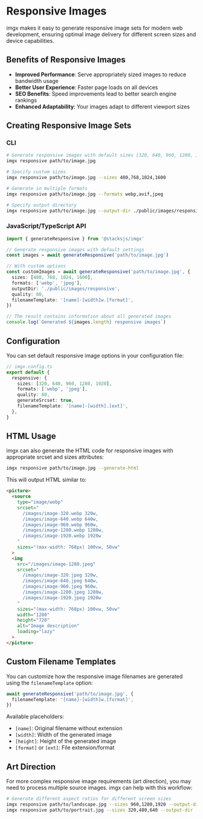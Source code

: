 # Responsive Images

imgx makes it easy to generate responsive image sets for modern web development, ensuring optimal image delivery for different screen sizes and device capabilities.

## Benefits of Responsive Images

- **Improved Performance**: Serve appropriately sized images to reduce bandwidth usage
- **Better User Experience**: Faster page loads on all devices
- **SEO Benefits**: Speed improvements lead to better search engine rankings
- **Enhanced Adaptability**: Your images adapt to different viewport sizes

## Creating Responsive Image Sets

### CLI

```bash
# Generate responsive images with default sizes [320, 640, 960, 1280, 1920]
imgx responsive path/to/image.jpg

# Specify custom sizes
imgx responsive path/to/image.jpg --sizes 480,768,1024,1600

# Generate in multiple formats
imgx responsive path/to/image.jpg --formats webp,avif,jpeg

# Specify output directory
imgx responsive path/to/image.jpg --output-dir ./public/images/responsive
```

### JavaScript/TypeScript API

```ts
import { generateResponsive } from '@stacksjs/imgx'

// Generate responsive images with default settings
const images = await generateResponsive('path/to/image.jpg')

// With custom options
const customImages = await generateResponsive('path/to/image.jpg', {
  sizes: [480, 768, 1024, 1600],
  formats: ['webp', 'jpeg'],
  outputDir: './public/images/responsive',
  quality: 80,
  filenameTemplate: '[name]-[width]w.[format]',
})

// The result contains information about all generated images
console.log(`Generated ${images.length} responsive images`)
```

## Configuration

You can set default responsive image options in your configuration file:

```ts
// imgx.config.ts
export default {
  responsive: {
    sizes: [320, 640, 960, 1280, 1920],
    formats: ['webp', 'jpeg'],
    quality: 80,
    generateSrcset: true,
    filenameTemplate: '[name]-[width].[ext]',
  },
}
```

## HTML Usage

imgx can also generate the HTML code for responsive images with appropriate srcset and sizes attributes:

```bash
imgx responsive path/to/image.jpg --generate-html
```

This will output HTML similar to:

```html
<picture>
  <source
    type="image/webp"
    srcset="
      /images/image-320.webp 320w,
      /images/image-640.webp 640w,
      /images/image-960.webp 960w,
      /images/image-1280.webp 1280w,
      /images/image-1920.webp 1920w
    "
    sizes="(max-width: 768px) 100vw, 50vw"
  >
  <img
    src="/images/image-1280.jpeg"
    srcset="
      /images/image-320.jpeg 320w,
      /images/image-640.jpeg 640w,
      /images/image-960.jpeg 960w,
      /images/image-1280.jpeg 1280w,
      /images/image-1920.jpeg 1920w
    "
    sizes="(max-width: 768px) 100vw, 50vw"
    width="1280"
    height="720"
    alt="Image description"
    loading="lazy"
  >
</picture>
```

## Custom Filename Templates

You can customize how the responsive image filenames are generated using the `filenameTemplate` option:

```ts
await generateResponsive('path/to/image.jpg', {
  filenameTemplate: '[name]-[width]w.[format]',
})
```

Available placeholders:
- `[name]`: Original filename without extension
- `[width]`: Width of the generated image
- `[height]`: Height of the generated image
- `[format]` or `[ext]`: File extension/format

## Art Direction

For more complex responsive image requirements (art direction), you may need to process multiple source images. imgx can help with this workflow:

```bash
# Generate different aspect ratios for different screen sizes
imgx responsive path/to/landscape.jpg --sizes 960,1280,1920 --output-dir ./public/images/desktop
imgx responsive path/to/portrait.jpg --sizes 320,480,640 --output-dir ./public/images/mobile
```
